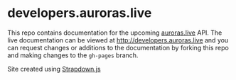 # developers.auroras.live

This repo contains documentation for the upcoming [auroras.live](https://auroras.live) API. The live documentation can be viewed at http://developers.auroras.live and you can request changes or additions to the documentation by forking this repo and making changes to the `gh-pages` branch.

Site created using [Strapdown.js](http://strapdownjs.com/)
